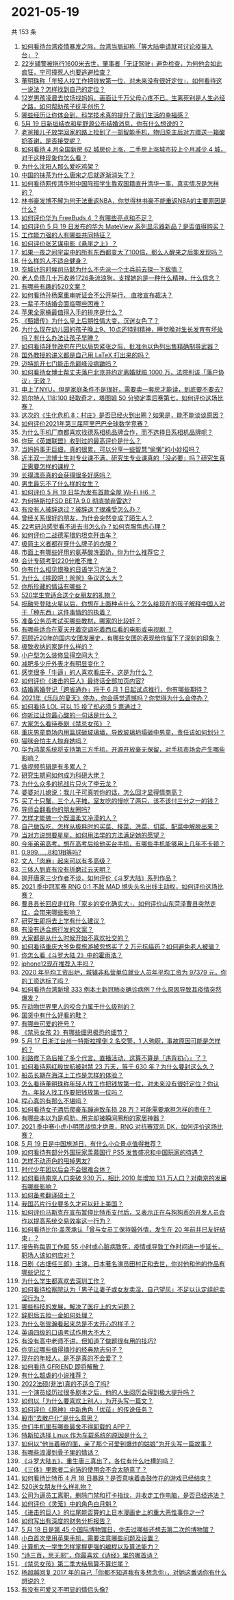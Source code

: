 # 2021-05-19

共 153 条

<!-- BEGIN -->
<!-- 最后更新时间 Wed May 19 2021 18:02:30 GMT+0800 (China Standard Time) -->

1. [如何看待台湾疫情暴发之际，台湾当局却称「等大陆申请就可讨论疫苗入台」？](https://www.zhihu.com/question/460171280)
2. [22岁辅警被拖行1600米去世，肇事者「无证驾驶」避免检查，为何他会如此疯狂，宁可撞死人也要逃避检查？](https://www.zhihu.com/question/460135941)
3. [董明珠称「年轻人找工作把钱放第一位，对未来没有很好定位」，如何看待这一说法？怎样找到自己的定位？](https://www.zhihu.com/question/460116131)
4. [12岁男孩凌晨去坟场找妈妈，画面让千万父母心疼不已。生离死别是人生必经之路，如何帮助孩子抚平创伤？](https://www.zhihu.com/question/460220425)
5. [哪些经历让你体会到，科学技术真的提升了我们生活的幸福感？](https://www.zhihu.com/question/459895565)
6. [5月 19 日新垣结衣和星野源公布结婚消息，你有什么想说的？](https://www.zhihu.com/question/460300576)
7. [老爸接儿子放学回家的路上捡到了一部智能手机，物归原主后对方赠送一箱酸奶答谢，是否接受呢？](https://www.zhihu.com/question/459438665)
8. [如何看待 4 月全国新房 62 城房价上涨，二手房上涨城市较上个月减少 4
   城，对于这种现象你怎么看？](https://www.zhihu.com/question/459959827)
9. [为什么沈阳人那么爱吃鸡架？](https://www.zhihu.com/question/21313944)
10. [中国的抹茶为什么唐宋之后就逐渐消失了？](https://www.zhihu.com/question/22132630)
11. [如何看待网传清华附中国际班学生靠双国籍直升清华一事，真实情况是怎样的？](https://www.zhihu.com/question/460168268)
12. [林书豪发博不解为何无法重返NBA，你觉得林书豪不能重返NBA的主要原因是什么?](https://www.zhihu.com/question/460240591)
13. [如何评价华为 FreeBuds 4 ？有哪些亮点和不足？](https://www.zhihu.com/question/460290830)
14. [如何评价 5 月 19 日发布的华为 MateView
    系列显示器新品？是否值得购买？](https://www.zhihu.com/question/460301000)
15. [工作能力强的人有哪些共同特征？](https://www.zhihu.com/question/28880482)
16. [如何评价张艺谋电影《悬崖之上》？](https://www.zhihu.com/question/451738975)
17. [如果一夜之间宇宙中的所有东西都变大了100倍，那么人醒来之后能发现吗？](https://www.zhihu.com/question/287131013)
18. [什么样的人不适合健身？](https://www.zhihu.com/question/459306994)
19. [空城计的时候司马懿为什么不先派一个士兵前去探一下敌情？](https://www.zhihu.com/question/454792574)
20. [老人负债几十万收养1726条流浪狗，支撑她的是一种什么精神，什么信念？](https://www.zhihu.com/question/460077629)
21. [有哪些有趣的520文案？](https://www.zhihu.com/question/395903926)
22. [如何看待孙杨案重审听证会不公开举行， 直接宣布裁决？](https://www.zhihu.com/question/460075107)
23. [一辈子不结婚会面临哪些困难？](https://www.zhihu.com/question/424799240)
24. [苹果全家桶最值得入手的排序是什么？](https://www.zhihu.com/question/453146906)
25. [《甄嬛传》为什么皇上后期性情大变，沉迷女色了？](https://www.zhihu.com/question/459465312)
26. [为什么现在幼儿园的孩子晚上9、10点还特别精神，睡觉晚对生长发育有坏处吗？有什么办法让孩子早睡？](https://www.zhihu.com/question/459339958)
27. [如何看待拜登政府在巴以局势紧张之际，批准向以色列出售精确制导武器？](https://www.zhihu.com/question/460005223)
28. [国外教授的讲义都是自己用 LaTeX 打出来的吗？](https://www.zhihu.com/question/29227449)
29. [迈特凯开七门能击杀巅峰没病鼬吗？](https://www.zhihu.com/question/459226534)
30. [如何看待女博士帮丈夫落户北京并约定离婚就赔 1000
    万，法院判该「落户协议」无效？](https://www.zhihu.com/question/460283594)
31. [申上了NYU，但是家庭条件不是很好，需要卖一套房才能读，到底要不要去?](https://www.zhihu.com/question/366070430)
32. [凯尔特人 118:100 轻取奇才，塔图姆 50
    分锁定季后赛第七，如何评价这场比赛？](https://www.zhihu.com/question/460263416)
33. [这次的《生化危机
    8：村庄》是否已经火到出圈？如果是，能不能谈谈原因？](https://www.zhihu.com/question/458953377)
34. [如何评价2021年第三届阿里巴巴全球数学竞赛？](https://www.zhihu.com/question/459652793)
35. [为什么手机厂商都喜欢找德系相机品牌合作，而不选择日系相机品牌呢？](https://www.zhihu.com/question/459953910)
36. [你玩《英雄联盟》收到过的最高评价是什么？](https://www.zhihu.com/question/423618604)
37. [当妈妈事无巨细，真的很累，可以分享一些智慧“偷懒”的小妙招吗？](https://www.zhihu.com/question/458346751)
38. [近半双一流博士生对专业课不满，研究生专业课真的「没必要」吗？研究生真正需要怎样的课程？](https://www.zhihu.com/question/460069147)
39. [长得漂亮真的会获得很多好感吗？](https://www.zhihu.com/question/447895641)
40. [男生最忘不了什么样的女生？](https://www.zhihu.com/question/320387789)
41. [如何评价 5 月 19 日华为发布首款全屋 Wi-Fi H6 ？](https://www.zhihu.com/question/460306867)
42. [为何特斯拉FSD BETA 9.0 彻底抛弃雷达?](https://www.zhihu.com/question/455439504)
43. [有没有人被辞退过？被辞退了很难受怎么办？](https://www.zhihu.com/question/439210700)
44. [曾经关系很好的朋友，为什会突然变成了陌生人？](https://www.zhihu.com/question/317909358)
45. [22考研总感觉看不进去书怎么办？如何克服焦虑心理？](https://www.zhihu.com/question/460099479)
46. [如何评价二战德军猎豹坦克歼击车？](https://www.zhihu.com/question/459832926)
47. [极简主义者都在穿什么牌子的衣服？](https://www.zhihu.com/question/439287256)
48. [市面上有哪些好用的氨基酸洗面奶，你为什么推荐它？](https://www.zhihu.com/question/27810178)
49. [会计专硕考到220分难不难？](https://www.zhihu.com/question/444374439)
50. [你有什么相见恨晚的日语学习方法？](https://www.zhihu.com/question/26939890)
51. [为什么《摔跤吧！爸爸》争议这么大？](https://www.zhihu.com/question/59143980)
52. [你所珍藏的情话有哪些？](https://www.zhihu.com/question/437885856)
53. [520学生党适合送个女朋友的礼物？](https://www.zhihu.com/question/458442399)
54. [祝融号登陆火星以后，你想在上面种点什么？怎么给现在的孩子解释中国人对于「种东西」这件事情的的执着？](https://www.zhihu.com/question/459504092)
55. [准备公务员考试买哪些教材，哪家的比较好？](https://www.zhihu.com/question/268343163)
56. [有哪些适合在夏天开着空调吃着西瓜看的电影或电视剧 ？](https://www.zhihu.com/question/459399449)
57. [回顾近20年的国内女团发展史，有哪些女团的表现给你留下了深刻的印象？](https://www.zhihu.com/question/460079356)
58. [极致收纳的家是什么样的？](https://www.zhihu.com/question/331434969)
59. [小户型怎么装修显得空间大？](https://www.zhihu.com/question/451689301)
60. [减肥多少斤外表才有明显变化？](https://www.zhihu.com/question/370480474)
61. [感觉很多「牛逼」的人喜欢看庄子，这是为什么？](https://www.zhihu.com/question/31811556)
62. [如何评价《进击的巨人》最终话全部加页内容?](https://www.zhihu.com/question/460186596)
63. [结婚离婚登记「跨省通办」将于 6 月 1
    日起试点推行，你有哪些期待？](https://www.zhihu.com/question/460270616)
64. [2021年《乐队的夏天》停办，你会感觉遗憾吗？你觉得为什么会停办？](https://www.zhihu.com/question/459868604)
65. [如何看待 LOL 可以 15 投了却必须 5 票通过？](https://www.zhihu.com/question/460061128)
66. [你听过让你最心酸的一句话是什么？](https://www.zhihu.com/question/424123484)
67. [大家怎么看待泰剧《禁忌女孩》？](https://www.zhihu.com/question/338714765)
68. [重庆男童商场内用篮球砸玻璃墙，导致玻璃坍塌砸中男童，责任该如何划分？](https://www.zhihu.com/question/459951061)
69. [猫咪会怕主人抛弃她吗？](https://www.zhihu.com/question/278375446)
70. [华为鸿蒙系统将支持第三方手机，开源开放毫无保留，对手机市场会产生哪些影响？](https://www.zhihu.com/question/460090403)
71. [做视频剪辑是有多累人？](https://www.zhihu.com/question/309667217)
72. [研究生期间如何成为科研大佬？](https://www.zhihu.com/question/458196603)
73. [为什么众多的抗战片只火了李云龙？](https://www.zhihu.com/question/268674369)
74. [婆婆对儿媳说：我儿子可真听你的话，怎么回才显得情商高？](https://www.zhihu.com/question/431787513)
75. [买了十只蟹，三个人平摊，室友吃的慢吃了两只，该不该付三分之一的钱？](https://www.zhihu.com/question/455193507)
76. [导师会翻看你的朋友圈吗?](https://www.zhihu.com/question/377742704)
77. [怎样才能做一个既温柔又冷漠的人？](https://www.zhihu.com/question/451958211)
78. [自己做饭吃，怎样从极耗时的买菜、择菜、洗菜、切菜、配菜中解脱出来？](https://www.zhihu.com/question/22903687)
79. [当对方说想要星星，如何用法学的方法满足她的愿望？](https://www.zhihu.com/question/329384045)
80. [今年弟弟高考，想在高考后给他买台手机，有哪些手机能够用上几年不卡顿？](https://www.zhihu.com/question/459230225)
81. [0.999......8和1相等吗?](https://www.zhihu.com/question/459883219)
82. [文人「肉麻」起来可以有多高级？](https://www.zhihu.com/question/453352603)
83. [三体人到底有没有折磨过云天明？](https://www.zhihu.com/question/459076670)
84. [抛开唐家三少作者不谈，如何评价《斗罗大陆》系列作品？](https://www.zhihu.com/question/458675311)
85. [2021 季中冠军赛 RNG 0:1 不敌 MAD
    憾失头名出线主动权，如何评价这场比赛？](https://www.zhihu.com/question/460195556)
86. [曹县县长回应走红称「家乡的变化确实大」，如何评价山东菏泽曹县突然走红，会带来哪些影响？](https://www.zhihu.com/question/460089541)
87. [研究生即将去上学有什么建议？](https://www.zhihu.com/question/455377407)
88. [有没有适合旅行发的文案？](https://www.zhihu.com/question/446298373)
89. [大家都是从什么时候开始不喜欢社交的？](https://www.zhihu.com/question/376864339)
90. [如何看待重庆大爷免费旅游被忽悠买了 2
    万元抗癌药？如何避免老人被骗？](https://www.zhihu.com/question/460062120)
91. [你怎么看《斗罗大陆 2》中的霍雨浩？](https://www.zhihu.com/question/448099513)
92. [iphone12现在推荐入手吗？](https://www.zhihu.com/question/444574639)
93. [2020 年平均工资出炉，城镇非私营单位就业人员年平均工资为 97379
    元，你的工资达标了吗？](https://www.zhihu.com/question/460249122)
94. [如何看待台湾新增 333
    例本土新冠肺炎确诊病例？什么原因导致其疫情突然爆发？](https://www.zhihu.com/question/459920978)
95. [在动物世界里人的咬合力属于什么级别的？](https://www.zhihu.com/question/459408371)
96. [国货中有什么好看的鞋？](https://www.zhihu.com/question/278654959)
97. [有哪些可爱的符号？](https://www.zhihu.com/question/314270796)
98. [《禁忌女孩 2》有哪些细思极恐的细节？](https://www.zhihu.com/question/458343322)
99. [5 月 17 日浙江台州一特斯拉撞倒 2 名交警，1
    人殉职，事故原因可能是怎样的？](https://www.zhihu.com/question/460003832)
100. [利路修下岛后接了多个代言、直播活动，这算不算是「违背初心」了？](https://www.zhihu.com/question/460088683)
101. [如何看待网红殷世航被封禁 23 万天，等于 630
     年？为什么要封这么久？](https://www.zhihu.com/question/459925437)
102. [船员长期在海洋上工作是怎样的体验？](https://www.zhihu.com/question/29298020)
103. [怎么看待董明珠称年轻人找工作把钱放第一位，对未来没有很好定位？你认为，年轻人找工作要把钱放第一位吗？](https://www.zhihu.com/question/460105724)
104. [程心真的有那么不堪吗？](https://www.zhihu.com/question/418036982)
105. [如何看待女子酒后爬豪车蹦迪致车损 28
     万？可能需要承担怎样的责任？](https://www.zhihu.com/question/459759486)
106. [有哪些本以为是鸡肋，用完却被瞬间圈粉的家居神器？](https://www.zhihu.com/question/359026960)
107. [2021 季中赛小虎小明团战惊才绝景，RNG 对抗赛双杀
     DK，如何评价这场比赛？](https://www.zhihu.com/question/460167203)
108. [5 月 19 日是中国旅游日，有什么小众景点值得推荐？](https://www.zhihu.com/question/459885875)
109. [如何看待有部分外国玩家羡慕国行 PS5
     发售盛况和中国玩家的待遇？](https://www.zhihu.com/question/459685754)
110. [怎样不动声色的甩掉男友?](https://www.zhihu.com/question/325314779)
111. [时代少年团以后会不会很难合体？](https://www.zhihu.com/question/456289776)
112. [如何看待南京人口突破 930 万，相比 2010 年增加 131
     万人口？对南京的发展有哪些影响？](https://www.zhihu.com/question/460073729)
113. [如何备考翻译硕士？](https://www.zhihu.com/question/29702896)
114. [我国芯片行业要多久才可以赶上美国？](https://www.zhihu.com/question/403452621)
115. [如何评价马斯克在宣布暂停比特币支付后，又表示正在与狗狗币的开发人员合作以提高系统交易效率这一行为？](https://www.zhihu.com/question/459406032)
116. [如何看待比尔·盖茨承认「曾与女员工保持婚外情，发生在 20
     年前并已友好结束」？](https://www.zhihu.com/question/460064207)
117. [报告称每周工作超 55
     小时或心脏病致死，疫情或导致工作时间进一步延长，职场人该如何应对？](https://www.zhihu.com/question/460063511)
118. [日剧《古畑任三郎》主演，日本著名演员田村正和去世，你对他和他的作品有哪些记忆？](https://www.zhihu.com/question/460168527)
119. [为什么学生都喜欢去深圳工作？](https://www.zhihu.com/question/442868905)
120. [如何看待检察院认为「男子让妻子或女友卖淫，自己望风」不足以认定组织卖淫行为？](https://www.zhihu.com/question/459692463)
121. [哪些科技的发展，解决了医疗上的大问题？](https://www.zhihu.com/question/459947188)
122. [辞职后五险一金如何处理？](https://www.zhihu.com/question/54840341)
123. [为什么张哲瀚看起来总是不太开心的样子？](https://www.zhihu.com/question/458237008)
124. [英语四级的口语考试作用大不大？](https://www.zhihu.com/question/28448815)
125. [有没有高中老师不讲，但知道了做题很有用的技巧?](https://www.zhihu.com/question/388419751)
126. [你见过哪些值得摘抄的经典励志句子？](https://www.zhihu.com/question/447620837)
127. [现在的年轻人，是不是真的不会爱了？](https://www.zhihu.com/question/458676301)
128. [如何看待 GFRIEND 即将解散？](https://www.zhihu.com/question/460090159)
129. [有什么超虐的小说推荐？](https://www.zhihu.com/question/313274292)
130. [2022法硕(非法)真的不适合了吗?](https://www.zhihu.com/question/438205558)
131. [一个演员经历过很多剧本之后，他的人生阅历会得到极大提升吗？](https://www.zhihu.com/question/455251862)
132. [如何以「为什么要喜欢上别人」为开头写一篇文？](https://www.zhihu.com/question/443120413)
133. [如何评价《原神》中新角色「优菈」的传说任务？](https://www.zhihu.com/question/460157064)
134. [股市“去散户化”是什么意思？](https://www.zhihu.com/question/459212443)
135. [你们手机里有哪些最舍不得卸载的 APP？](https://www.zhihu.com/question/427095722)
136. [特斯拉选择 Linux 作为车载系统的原因是什么？](https://www.zhihu.com/question/455892933)
137. [如何以“他当着我的面，亲了那个可爱到爆炸的姑娘”为开头写一篇故事？](https://www.zhihu.com/question/445435350)
138. [有哪些浪漫到骨子里的情话？](https://www.zhihu.com/question/422342566)
139. [《斗罗大陆五》，重生唐三真出了，各位有什么吐槽的吗？](https://www.zhihu.com/question/459557005)
140. [《三体》里歌者二向箔的使用会不会太随意了？](https://www.zhihu.com/question/459124778)
141. [如何看待比特币 4 月 18
     日暴跌？是否意味着击鼓传花的游戏已经结束？](https://www.zhihu.com/question/455237775)
142. [520送女朋友什么样礼物？](https://www.zhihu.com/question/458252305)
143. [公司为逼员工离职，删除门禁和打卡指纹，并收走工作电脑，是否已经违法？](https://www.zhihu.com/question/458446577)
144. [如何评价《灵笼》中的角色白月魁？](https://www.zhihu.com/question/458161195)
145. [《进击的巨人》的烂尾能否算的上日本漫画史上的重大恶性事件之一?](https://www.zhihu.com/question/453573225)
146. [如何写出有深度的财务分析报告？](https://www.zhihu.com/question/38624533)
147. [5 月 18 日是第 45
     个国际博物馆日，你去过哪些还想去第二次的博物馆？](https://www.zhihu.com/question/460050202)
148. [小白首次使用苹果手机，需要注意哪些问题及设置？](https://www.zhihu.com/question/361796127)
149. [计算机大一学生怎样掌握更强的编程以及算法能力？](https://www.zhihu.com/question/444269929)
150. [“诗三百，思无邪”，你最喜欢《诗经》里的哪首诗？](https://www.zhihu.com/question/459755903)
151. [《禁忌女孩》第二季大结局算不算烂尾？](https://www.zhihu.com/question/458737109)
152. [杨超越回复 2017
     年的自己「你都不知道我有多想念你」，对她这番话你有什么想说的？](https://www.zhihu.com/question/459691259)
153. [有没有可爱又不明显的情侣头像?](https://www.zhihu.com/question/347976724)

<!-- END -->

